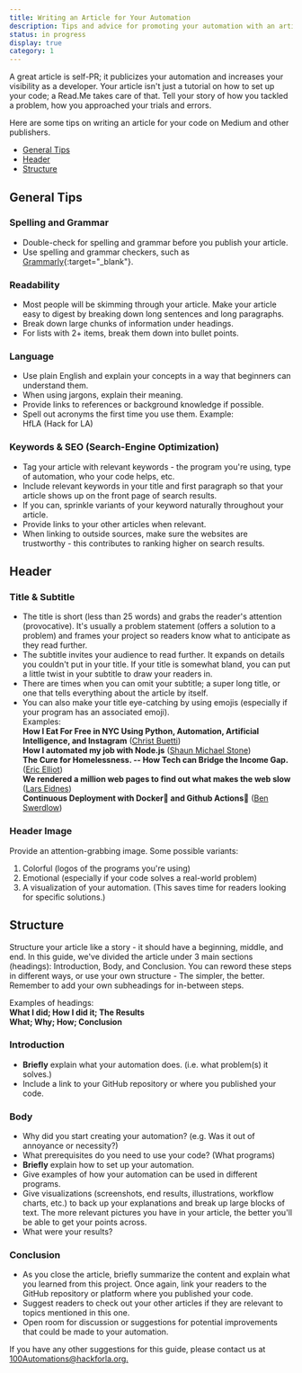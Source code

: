 ```yaml
---
title: Writing an Article for Your Automation
description: Tips and advice for promoting your automation with an article
status: in progress
display: true
category: 1
---
```


A great article is self-PR; it publicizes your automation and increases your visibility as a developer.
Your article isn't just a tutorial on how to set up your code; a Read.Me takes care of that. 
Tell your story of how you tackled a problem, how you approached your trials and errors.

Here are some tips on writing an article for your code on Medium and other publishers.
- [General Tips](#general)
- [Header](#header)
- [Structure](#structure)

<a name="general"></a>
## General Tips

### Spelling and Grammar
- Double-check for spelling and grammar before you publish your article.
- Use spelling and grammar checkers, such as [Grammarly](https://www.grammarly.com/grammar-check){:target="_blank"}.

### Readability
- Most people will be skimming through your article. Make your article easy to digest by breaking down long sentences and long paragraphs. 
- Break down large chunks of information under headings.
- For lists with 2+ items, break them down into bullet points.

### Language
- Use plain English and explain your concepts in a way that beginners can understand them. 
- When using jargons, explain their meaning.
- Provide links to references or background knowledge if possible. 
- Spell out acronyms the first time you use them. 
Example:  
HfLA (Hack for LA)

### Keywords & SEO (Search-Engine Optimization)
- Tag your article with relevant keywords - the program you're using, type of automation, who your code helps, etc. 
- Include relevant keywords in your title and first paragraph so that your article shows up on the front page of search results.
- If you can, sprinkle variants of your keyword naturally throughout your article.
- Provide links to your other articles when relevant.
- When linking to outside sources, make sure the websites are trustworthy - this contributes to ranking higher on search results.

<a name="header"></a>
## Header
### Title & Subtitle
- The title is short (less than 25 words) and grabs the reader's attention (provocative). It's usually a problem statement (offers a solution to a problem) and frames your project so readers know what to anticipate as they read further.
- The subtitle invites your audience to read further. It expands on details you couldn't put in your title. If your title is somewhat bland, you can put a little twist in your subtitle to draw your readers in.
- There are times when you can omit your subtitle; a super long title,  or one that tells everything about the article by itself.
- You can also make your title eye-catching by using emojis (especially if your program has an associated emoji).  
Examples:  
**How I Eat For Free in NYC Using Python, Automation, Artificial Intelligence, and Instagram** ([Christ Buetti](https://medium.com/@chrisbuetti/how-i-eat-for-free-in-nyc-using-python-automation-artificial-intelligence-and-instagram-a5ed8a1e2a10))  
**How I automated my job with Node.js** ([Shaun Michael Stone](https://medium.com/dailyjs/how-i-automated-my-job-with-node-js-94bf4e423017))  
**The Cure for Homelessness. -- How Tech can Bridge the Income Gap.** ([Eric Elliot](https://medium.com/@_ericelliott/the-cure-for-homelessness-83ef0d621c71))  
**We rendered a million web pages to find out what makes the web slow** ([Lars Eidnes](https://itnext.io/we-rendered-a-million-web-pages-to-find-out-what-makes-the-web-slow-72bbba9ade96))  
 **Continuous Deployment with Docker🐳 and Github Actions🐣** ([Ben Swerdlow](https://swerdlowben.medium.com/continuous-deployment-with-docker-and-github-actions-fe997dc92d23))  

### Header Image
Provide an attention-grabbing image. Some possible variants: 
1. Colorful (logos of the programs you're using)
2. Emotional (especially if your code solves a real-world problem)
3. A visualization of your automation. (This saves time for readers looking for specific solutions.)

<a name="structure"></a>
## Structure
Structure your article like a story - it should have a beginning, middle, and end. 
In this guide, we've divided the article under 3 main sections (headings): Introduction, Body, and Conclusion. 
You can reword these steps in different ways, or use your own structure - The simpler, the better.
Remember to add your own subheadings for in-between steps.

Examples of headings:  
**What I did; How I did it; The Results**  
**What; Why; How; Conclusion**  

### Introduction
- **Briefly** explain what your automation does. (i.e. what problem(s) it solves.)
- Include a link to your GitHub repository or where you published your code.

### Body
- Why did you start creating your automation? (e.g. Was it out of annoyance or necessity?)
- What prerequisites do you need to use your code? (What programs)
- **Briefly** explain how to set up your automation.
- Give examples of how your automation can be used in different programs.
- Give visualizations (screenshots, end results, illustrations, workflow charts, etc.) to back up your explanations and break up large blocks of text. The more relevant pictures you have in your article, the better you'll be able to get your points across.
- What were your results?

### Conclusion
- As you close the article, briefly summarize the content and explain what you learned from this project. Once again, link your readers to the GitHub repository or platform where you published your code.
- Suggest readers to check out your other articles if they are relevant to topics mentioned in this one.
- Open room for discussion or suggestions for potential improvements that could be made to your automation.

If you have any other suggestions for this guide, please contact us at [100Automations@hackforla.org.](mailto:100Automations@hackforla.org)
